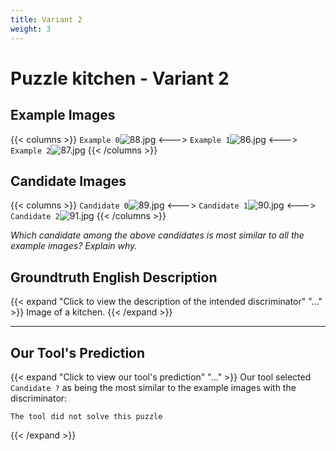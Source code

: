 ```yaml
---
title: Variant 2
weight: 3
---
```


# Puzzle kitchen - Variant 2

## Example Images
{{< columns >}}
`Example 0`![88.jpg](/natscene_data/images/88.jpg)
<--->
`Example 1`![86.jpg](/natscene_data/images/86.jpg)
<--->
`Example 2`![87.jpg](/natscene_data/images/87.jpg)
{{< /columns >}}

## Candidate Images
{{< columns >}}
`Candidate 0`![89.jpg](/natscene_data/images/89.jpg)
<--->
`Candidate 1`![90.jpg](/natscene_data/images/90.jpg)
<--->
`Candidate 2`![91.jpg](/natscene_data/images/91.jpg)
{{< /columns >}}

*Which candidate among the above candidates is most similar to all the example images? Explain why.*

## Groundtruth English Description

{{< expand "Click to view the description of the intended discriminator" "..." >}}
Image of a kitchen.
{{< /expand >}}

---



## Our Tool's Prediction

{{< expand "Click to view our tool's prediction" "..." >}}
Our tool selected `Candidate ?` as being the most similar to the example images with the discriminator:
```plaintext
The tool did not solve this puzzle
```
{{< /expand >}}
